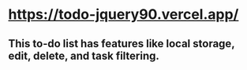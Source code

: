 # https://todo-jquery90.vercel.app/

## This to-do list has features like local storage, edit, delete, and task filtering.
